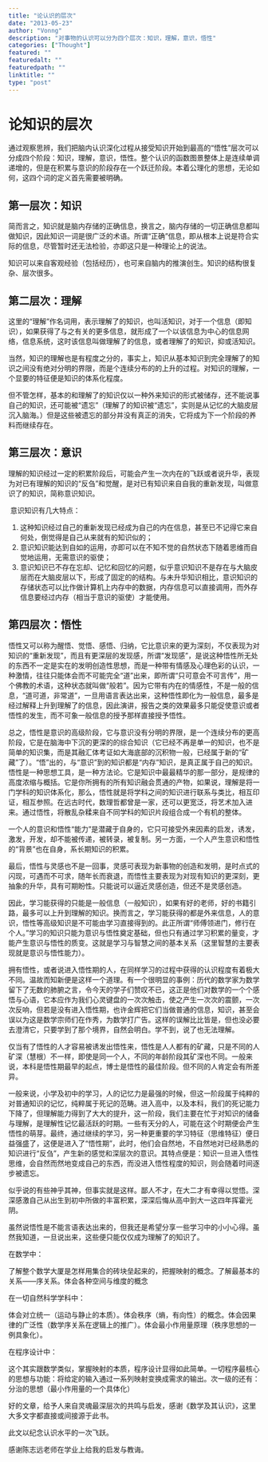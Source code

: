 ```yaml
---
title: "论认识的层次"
date: "2013-05-23"
author: "Vonng"
description: "对事物的认识可以分为四个层次：知识，理解，意识，悟性"
categories: ["Thought"]
featured: ""
featuredalt: ""
featuredpath: ""
linktitle: ""
type: "post"
---
```



# 论知识的层次

​        通过观察思辨，我们把脑内认识深化过程从接受知识开始到最高的“悟性”层次可以分成四个阶段：知识，理解，意识，悟性。整个认识的函数图景整体上是连续单调递增的，但是在积累与意识的阶段存在一个跃迁阶段。本着公理化的思想，无论如何，这四个词的定义首先需要被明确。

<!--more-->

## 第一层次：知识

​	简而言之，知识就是脑内存储的正确信息，换言之，脑内存储的一切正确信息都叫做知识，因此知识一词是很广泛的术语。所谓“正确”信息，即从根本上说是符合实际的信息，尽管暂时还无法检验，亦即这只是一种理论上的说法。

​	知识可以来自客观经验（包括经历），也可来自脑内的推演创生。知识的结构很复杂、层次很多。

 

## 第二层次：理解

​	这里的“理解”作名词用，表示理解了的知识，也叫活知识，对于一个信息（即知识），如果获得了与之有关的更多信息，就形成了一个以该信息为中心的信息网络，信息系统，这时该信息叫做理解了的信息，或者理解了的知识，抑或活知识。

​	当然，知识的理解也是有程度之分的，事实上，知识从基本知识到完全理解了的知识之间没有绝对分明的界限，而是个连续分布的的上升的过程。对知识的理解，一个显要的特征便是知识的体系化程度。

​	但不管怎样，基本的和理解了的知识仅以一种外来知识的形式被储存，还不能说事自己的知识，还可能被“遗忘”（理解了的知识被“遗忘”，实则是从记忆的大脑皮层沉入脑海。）但是这些被遗忘的部分并没有真正的消失，它将成为下一个阶段的养料而继续存在。

 

## 第三层次：意识

​	理解的知识经过一定的积累阶段后，可能会产生一次内在的飞跃或者说升华，表现为对已有理解的知识的“反刍”和觉醒，是对已有知识来自自我的重新发现，叫做意识了的知识，简称意识知识。

​	意识知识有几大特点：

1. 这种知识经过自己的重新发现已经成为自己的内在信息，甚至已不记得它来自何处，倒觉得是自己从来就有的知识似的；
2. 意识知识能达到自如的运用，亦即可以在不知不觉的自然状态下随着思维而自觉地运用，无需意识的驱使；
3. 意识知识已不存在忘却、记忆和回忆的问题，似乎意识知识不是存在与大脑皮层而在大脑皮层以下，形成了固定的的结构。与未升华知识相比，意识知识的存储状态可以比作做计算机上内存中的数据，内存信息可以直接调用，而外存信息要经过内存（相当于意识的驱使）才能使用。

 

## 第四层次：悟性

​	悟性又可以称为醒悟、觉悟、感悟、归纳，它比意识来的更为深刻，不仅表现为对知识的“重新发现”，而且有更深层的发现感，所谓“发现感”，是说这种悟性所无处的东西不一定是实在的发明创造性思想，而是一种带有情感及心理色彩的认识，一种激情，往往只能体会而不可能完全“道”出来，即所谓“只可意会不可言传”，用一个佛教的术语，这种状态就叫做“般若”。因为它带有内在的情感性，不是一般的信息，“道可道，非常道”，一旦用语言表达出来，这种悟性即化为一般信息，最多是经过解释上升到理解了的信息，因此演讲，报告之类的效果最多只能促使意识或者悟性的发生，而不可象一般信息的授予那样直接授予悟性。

​	总之，悟性是意识的高级阶段，它与意识没有分明的界限，是一个连续分布的更高阶段，它是在脑海中下沉的更深的的综合知识（它已经不再是单一的知识，也不是简单的知识集，而是其融汇体考证如大海底部的沉积物一般，已经属于新的“矿藏”了）。“悟”出的，与“意识”到的知识都是“内存”知识，是真正属于自己的知识。悟性是一种思想工具，是一种方法论。它是知识中最最精华的那一部分，是规律的高度浓缩与概括。它是你所拥有的所有知识融会贯通的产物，如果说，理解是将一门学科的知识体系化，那么，悟性就是将学科之间的知识进行联系与类比，相互印证，相互参照。在远古时代，数理哲都曾是一家，还可以更宽泛，将艺术加入进来。通过悟性，将散乱杂糅来自不同学科的知识片段组合成一个有机的整体。

​	一个人的意识和悟性“能力”是潜藏于自身的，它只可接受外来因素的启发，诱发，激发，开发，却不能被传递，被转录，被复制。另一方面，一个人产生意识和悟性的“背景”也在自身，系长期知识的积累。

​	最后，悟性与灵感也不是一回事，灵感可表现为新事物的创造和发明，是时点式的闪现，可遇而不可求，随年长而衰退，而悟性主要表现为对现有知识的更深刻，更抽象的升华，具有可期盼性。只能说可以逼近灵感创造，但还不是灵感创造。

​	因此，学习能获得的只能是一般信息（一般知识），如果有好的老师，好的书籍引路，最多可以上升到理解的知识。换而言之，学习能获得的都是外来信息，人的意识，悟性等高级知识是不可能由学习直接得到的。此正所谓“师傅领进门，修行在个人。”学习的知识只能为意识与悟性奠定基础，但也只有通过学习积累的量变，才能产生意识与悟性的质变。这就是学习与智慧之间的基本关系（这里智慧的主要表现就是意识与悟性能力）。

​	拥有悟性，或者说进入悟性期的人，在同样学习的过程中获得的认识程度有着极大不同。温故而知新便是这样一个道理。有一个很明显的事例：历代的数学家为数学留下了无数的肺腑之言，令今天的学子们赞叹不已，这正是他们对数学的一个个感悟与心语，它本应作为我们心灵键盘的一次次触击，使之产生一次次的震颤，一次次反响，但若是没有进入悟性期，也许金辉把它们当做普通的信息，知识，甚至会误以为这是数学宗师们在作秀，为数学打广告。这样的误解比比皆是，但也没必要去澄清它，只要学到了那个境界，自然会明白。学不到，说了也无法理解。

​	仅当有了悟性的人才容易被诱发出悟性来，悟性是人人都有的矿藏，只是不同的人矿深（慧根）不一样，即使是同一个人，不同的年龄阶段其矿深也不同。一般来说，本科是悟性期最早的起点，博士是悟性的最佳阶段。但不同的人肯定会有所差异。

​	一般来说，小学及初中的学习，人的记忆力是最强的时候，但这一阶段属于纯粹的对普通知识的记忆，纯粹属于死记的范畴。进入高中，以及本科，我们的死记能力下降了，但理解能力得到了大大的提升，这一阶段，我们主要在忙于对知识的储备与理解，是理解性记忆最活跃的时期。一些有天分的人，可能在这个时期便会产生悟性的萌芽。最终，通过继续的学习，另一种更重要的学习特征（思维特征）便日益强盛了，这便是进入了“悟性期”，此时，他们会自然地，不自然地对已经熟悉的知识进行“反刍”，产生新的感觉和深层次的意识。其特点便是：知识一旦进入悟性思维，会自然而然地变成自己的东西，而没进入悟性程度的知识，则会随着时间逐步被遗忘。

​	似乎说的有些神乎其神，但事实就是这样。鄙人不才，在大二才有幸得以觉悟。深深感激自己从出生到初中所做的丰富积累，深深后悔从高中到大一这四年挥霍光阴。

​	虽然说悟性是不能言语表达出来的，但我还是希望分享一些学习中的小小心得。虽然我知道，一旦说出来，这些便只能仅仅成为理解了的知识了。

 在数学中：

​	了解整个数学大厦是怎样用集合的砖块垒起来的，把握映射的概念。了解最基本的关系——序关系。体会各种空间与维度的概念

在一切自然科学学科中：

​	体会对立统一（运动与静止的本质）。体会秩序（熵，有向性）的概念。体会因果律的广泛性（数学序关系在逻辑上的推广）。体会最小作用量原理（秩序思想的一例具象化）。

在程序设计中：

​	这个其实跟数学类似，掌握映射的本质，程序设计显得如此简单。一切程序最核心的思想与功能：将给定的输入通过一系列映射变换成需求的输出。次一级的还有：分治的思想（最小作用量的一个具体化）



 好的文章，给予人来自灵魂最深层次的共鸣与启发，感谢《数学及其认识》，这里大多文字都直接或间接源于此书。

此文以纪念认识水平的一次飞跃。

感谢陈志远老师在学业上给我的启发与教诲。